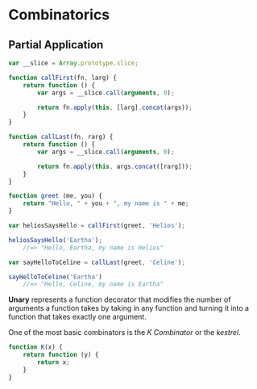 Combinatorics
===

## Partial Application

```javascript
var __slice = Array.prototype.slice;

function callFirst(fn, larg) {
    return function () {
        var args = __slice.call(arguments, 0);

        return fn.apply(this, [larg].concat(args));
    }
}

function callLast(fn, rarg) {
    return function () {
        var args = __slice.call(arguments, 0);

        return fn.apply(this, args.concat([rarg]));
    }
}

function greet (me, you) {
    return "Hello, " + you + ", my name is " + me;
}

var heliosSaysHello = callFirst(greet, 'Helios');

heliosSaysHello('Eartha');
    //=> "Hello, Eartha, my name is Helios"

var sayHelloToCeline = callLast(greet, 'Celine');

sayHelloToCeline('Eartha')
    //=> "Hello, Celine, my name is Eartha"
```

**Unary** represents a function decorator that modifies the number of arguments a function takes by taking in any function and turning it into a function that takes exactly one argument.

One of the most basic combinators is the *K Combinator* or the *kestrel*.

```javascript
function K(x) {
    return function (y) {
        return x;
    }
}
```
